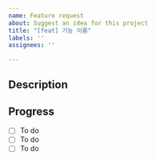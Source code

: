 ```yaml
---
name: Feature request
about: Suggest an idea for this project
title: "[feat] 기능 이름"
labels: ''
assignees: ''

---
```


## Description


## Progress
- [ ] To do
- [ ] To do
- [ ] To do
